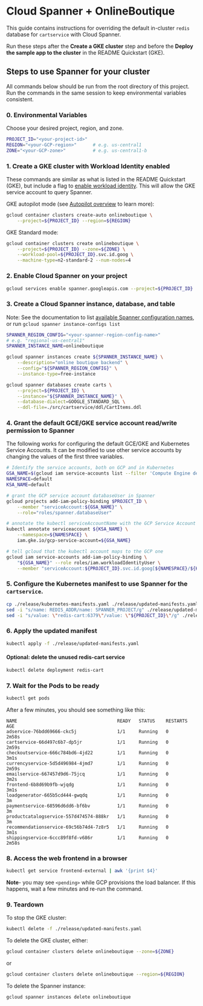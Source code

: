 # Cloud Spanner + OnlineBoutique

This guide contains instructions for overriding the default in-cluster `redis` database for `cartservice` with Cloud Spanner.

Run these steps after the **Create a GKE cluster** step and before the **Deploy the sample app to the cluster** in the README Quickstart (GKE).

## Steps to use Spanner for your cluster

All commands below should be run from the root directory of this project.
Run the commands in the same session to keep environmental variables consistent.

### 0. Environmental Variables

Choose your desired project, region, and zone.

```sh
PROJECT_ID="<your-project-id>"
REGION="<your-GCP-region>"      # e.g. us-central1
ZONE="<your-GCP-zone>"          # e.g. us-central1-b
```

### 1. Create a GKE cluster with Workload Identity enabled

These commands are similar as what is listed in the README Quickstart (GKE),
but include a flag to [enable workload identity](https://cloud.google.com/kubernetes-engine/docs/how-to/workload-identity#enable).
This will allow the GKE service account to query Spanner.

GKE autopilot mode (see [Autopilot
overview](https://cloud.google.com/kubernetes-engine/docs/concepts/autopilot-overview)
to learn more):

```sh
gcloud container clusters create-auto onlineboutique \
    --project=${PROJECT_ID} --region=${REGION}
```

GKE Standard mode:

```sh
gcloud container clusters create onlineboutique \
    --project=${PROJECT_ID} --zone=${ZONE} \
    --workload-pool=${PROJECT_ID}.svc.id.goog \
    --machine-type=n2-standard-2 --num-nodes=4
```

### 2. Enable Cloud Spanner on your project

```sh
gcloud services enable spanner.googleapis.com --project=${PROJECT_ID}
```

### 3. Create a Cloud Spanner instance, database, and table

Note: See the documentation to list [available Spanner configuration names](https://cloud.google.com/spanner/docs/getting-started/set-up#run_the_gcloud_tool), or run `gcloud spanner instance-configs list`

```sh
SPANNER_REGION_CONFIG="<your-spanner-region-config-name>"
# e.g. "regional-us-central1"
SPANNER_INSTANCE_NAME=onlineboutique

gcloud spanner instances create ${SPANNER_INSTANCE_NAME} \
    --description="online boutique backend" \
    --config="${SPANNER_REGION_CONFIG}" \
    --instance-type=free-instance

gcloud spanner databases create carts \
    --project=${PROJECT_ID} \
    --instance="${SPANNER_INSTANCE_NAME}" \
    --database-dialect=GOOGLE_STANDARD_SQL \
    --ddl-file=./src/cartservice/ddl/CartItems.ddl
```

### 4. Grant the default GCE/GKE service account read/write permission to Spanner

The following works for configuring the default GCE/GKE and Kubernetes Service Accounts.
It can be modified to use other service accounts by changing the values of the first three variables.

```sh
# Identify the service accounts, both on GCP and in Kubernetes
GSA_NAME=$(gcloud iam service-accounts list --filter 'Compute Engine default' --format 'value(email)')
NAMESPACE=default
KSA_NAME=default

# grant the GCP service account databaseUser in Spanner
gcloud projects add-iam-policy-binding $PROJECT_ID \
    --member "serviceAccount:${GSA_NAME}" \
    --role="roles/spanner.databaseUser"

# annotate the kubectl serviceAccountName with the GCP Service Account
kubectl annotate serviceaccount ${KSA_NAME} \
    --namespace=${NAMESPACE} \
    iam.gke.io/gcp-service-account=${GSA_NAME}

# tell gcloud that the kubectl account maps to the GCP one
gcloud iam service-accounts add-iam-policy-binding \
    "${GSA_NAME}" --role roles/iam.workloadIdentityUser \
    --member "serviceAccount:${PROJECT_ID}.svc.id.goog[${NAMESPACE}/${KSA_NAME}]"
```



### 5. Configure the Kubernetes manifest to use Spanner for the `cartservice`.

```sh
cp ./release/kubernetes-manifests.yaml ./release/updated-manifests.yaml
sed -i "s/name: REDIS_ADDR/name: SPANNER_PROJECT/g" ./release/updated-manifests.yaml
sed -i "s/value: \"redis-cart:6379\"/value: \"${PROJECT_ID}\"/g" ./release/updated-manifests.yaml
```

### 6. Apply the updated manifest

```sh
kubectl apply -f ./release/updated-manifests.yaml
```

#### Optional: delete the unused redis-cart service

```sh
kubectl delete deployment redis-cart
```

### 7. Wait for the Pods to be ready

```sh
kubectl get pods
```

After a few minutes, you should see something like this:

```
NAME                                     READY   STATUS    RESTARTS   AGE
adservice-76bdd69666-ckc5j               1/1     Running   0          2m58s
cartservice-66d497c6b7-dp5jr             1/1     Running   0          2m59s
checkoutservice-666c784bd6-4jd22         1/1     Running   0          3m1s
currencyservice-5d5d496984-4jmd7         1/1     Running   0          2m59s
emailservice-667457d9d6-75jcq            1/1     Running   0          3m2s
frontend-6b8d69b9fb-wjqdg                1/1     Running   0          3m1s
loadgenerator-665b5cd444-gwqdq           1/1     Running   0          3m
paymentservice-68596d6dd6-bf6bv          1/1     Running   0          3m
productcatalogservice-557d474574-888kr   1/1     Running   0          3m
recommendationservice-69c56b74d4-7z8r5   1/1     Running   0          3m1s
shippingservice-6ccc89f8fd-v686r         1/1     Running   0          2m58s
```

### 8. Access the web frontend in a browser

```sh
kubectl get service frontend-external | awk '{print $4}'
```

**Note**- you may see `<pending>` while GCP provisions the load balancer. If this happens, wait a few minutes and re-run the command.

### 9. Teardown

To stop the GKE cluster:

```sh
kubectl delete -f ./release/updated-manifests.yaml
```

To delete the GKE cluster, either:

```sh
gcloud container clusters delete onlineboutique --zone=${ZONE}
```

or

```sh
gcloud container clusters delete onlineboutique --region=${REGION}
```

To delete the Spanner instance:

```sh
gcloud spanner instances delete onlineboutique
```
